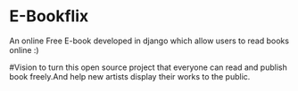 # E-Bookflix 
<p>An online Free E-book developed in django which allow users to read books online :) </p>

#Vision to turn this open source project that everyone can read and publish book freely.And help new artists display their works to the public.
